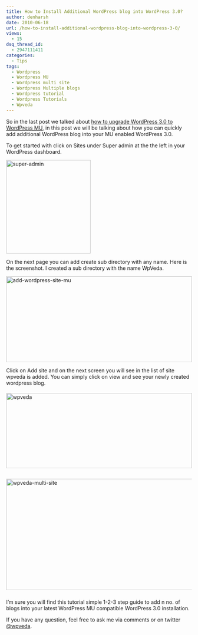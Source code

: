 ```yaml
---
title: How to Install Additional WordPress blog into WordPress 3.0?
author: denharsh
date: 2010-06-18
url: /how-to-install-additional-wordpress-blog-into-wordpress-3-0/
views:
  - 15
dsq_thread_id:
  - 2947111411
categories:
  - Tips
tags:
  - Wordpress
  - Wordpress MU
  - Wordpress multi site
  - Wordpress Multiple blogs
  - Wordpress tutorial
  - Wordpress Tutorials
  - Wpveda
---
```

So in the last post we talked about <a href="http://wpveda.com/how-to-enable-multiple-site-network-option-in-wordpress-3-0/" onclick="_gaq.push(['_trackEvent', 'outbound-article', 'http://wpveda.com/how-to-enable-multiple-site-network-option-in-wordpress-3-0/', 'how to upgrade WordPress 3.0 to WordPress MU']);" >how to upgrade WordPress 3.0 to WordPress MU</a>, in this post we will be talking about how you can quickly add additional WordPress blog into your MU enabled WordPress 3.0.

To get started with click on Sites under Super admin at the the left in your WordPress dashboard.

[<img class="wp-image-52424" style="float: none;margin-left: auto;margin-right: auto;border-width: 0px" src="http://cdn.devilsworkshop.org/files/2010/06/superadmin_thumb1.png" border="0" alt="super-admin" width="229" height="254" />][1]

On the next page you can add create sub directory with any name. Here is the screenshot. I created a sub directory with the name WpVeda.

[<img style="float: none;margin-left: auto;margin-right: auto;border-width: 0px" src="http://cdn.devilsworkshop.org/files/2010/06/addwordpresssitemu_thumb.png" border="0" alt="add-wordpress-site-mu" width="504" height="233" />][2]

Click on Add site and on the next screen you will see in the list of site wpveda is added. You can simply click on view and see your newly created wordpress blog.

[<img style="float: none;margin: 5px auto;border-width: 0px" src="http://cdn.devilsworkshop.org/files/2010/06/wpveda_thumb.png" border="0" alt="wpveda" width="504" height="204" />][3]

[<img style="float: none;margin: 10px auto;border-width: 0px" src="http://cdn.devilsworkshop.org/files/2010/06/wpvedamultisite_thumb.png" border="0" alt="wpveda-multi-site" width="527" height="302" />][4]

I’m sure you will find this tutorial simple 1-2-3 step guide to add n no. of blogs into your latest WordPress MU compatible WordPress 3.0 installation.

If you have any question, feel free to ask me via comments or on twitter <a href="http://twitter.com/wpveda" onclick="_gaq.push(['_trackEvent', 'outbound-article', 'http://twitter.com/wpveda', '@wpveda']);" target="_blank">@wpveda</a>.

 [1]: http://cdn.devilsworkshop.org/files/2010/06/superadmin1.png
 [2]: http://cdn.devilsworkshop.org/files/2010/06/addwordpresssitemu.png
 [3]: http://cdn.devilsworkshop.org/files/2010/06/wpveda.png
 [4]: http://cdn.devilsworkshop.org/files/2010/06/wpvedamultisite.png
